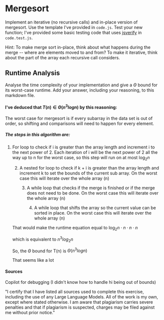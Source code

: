 # Mergesort

Implement an iterative (no recursive calls) and in-place version of mergesort.
Use the template I've provided in `code.js`. Test your new function; I've
provided some basic testing code that uses
[jsverify](https://jsverify.github.io/) in `code.test.js`.

Hint: To make merge sort in-place, think about what happens during the merge --
where are elements moved to and from? To make it iterative, think about the
part of the array each recursive call considers.

## Runtime Analysis

Analyse the time complexity of your implementation and give a $\Theta$ bound for
its worst-case runtime. Add your answer, including your reasoning, to this
markdown file.

#### I've deduced that $T(n) \in \Theta(n^{3}logn)$ by this reasoning:

The worst case for mergesort is if every subarray in the data set is out of
order, so shifting and comparisons will need to happen for every element.

##### The steps in this algorithm are:
1. For loop to check if i is greater than the array length and increment i to the
   next power of 2. Each iteration of i will be the next power of 2 all the way
   up to n for the worst case, so this step will run on at most $\log_{2}n$

    2. A nested for loop to check if k + i is greater than the array length and
       increment k to set the bounds of the current sub array. On the worst case this will iterate over the whole array (n)

       3. A while loop that checks if the merge is finished or if the merge does
          not need to be done. On the worst case this will iterate over the whole
          array (n)

          4. A while loop that shifts the array so the current value can be sorted
             in place. On the worst case this will iterate over the whole array
             (n)
    
    That would make the runtime equation equal to 
    $\log_{2}n \cdot n \cdot n \cdot n$

    which is equivalent to
    $n^{3}log_{2}n$

    So, the $\Theta$ bound for T(n) is
    $\Theta(n^{3}logn)$

    That seems like a lot
    
#### Sources

Copilot for debugging (I didn't know how to handle hi being out of bounds)

"I certify that I have listed all sources used to complete this exercise,
including the use of any Large Language Models. All of the work is my own, except
where stated otherwise. I am aware that plagiarism carries severe penalties and
that if plagiarism is suspected, charges may be filed against me without prior
notice."
